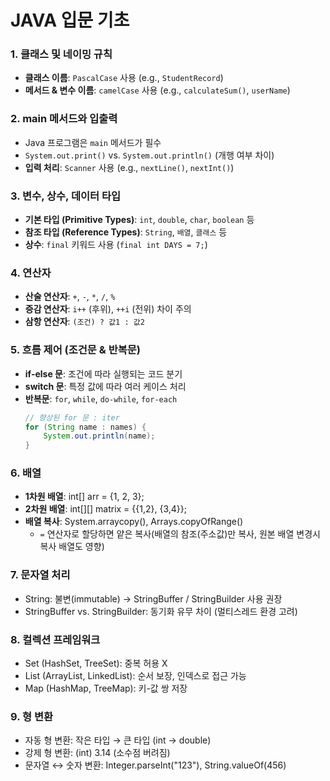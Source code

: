 # JAVA 입문 기초

### 1. 클래스 및 네이밍 규칙

- **클래스 이름**: `PascalCase` 사용 (e.g., `StudentRecord`)
- **메서드 & 변수 이름**: `camelCase` 사용 (e.g., `calculateSum()`, `userName`)

### 2. main 메서드와 입출력

- Java 프로그램은 `main` 메서드가 필수
- `System.out.print()` vs. `System.out.println()` (개행 여부 차이)
- **입력 처리**: `Scanner` 사용 (e.g., `nextLine()`, `nextInt()`)

### 3. 변수, 상수, 데이터 타입

- **기본 타입 (Primitive Types)**: `int`, `double`, `char`, `boolean` 등
- **참조 타입 (Reference Types)**: `String`, `배열`, `클래스` 등
- **상수**: `final` 키워드 사용 (`final int DAYS = 7;`)

### 4. 연산자

- **산술 연산자**: `+`, `-`, `*`, `/`, `%`
- **증감 연산자**: `i++` (후위), `++i` (전위) 차이 주의
- **삼항 연산자**: `(조건) ? 값1 : 값2`

### 5. 흐름 제어 (조건문 & 반복문)

- **if-else 문**: 조건에 따라 실행되는 코드 분기
- **switch 문**: 특정 값에 따라 여러 케이스 처리
- **반복문**: `for`, `while`, `do-while`, `for-each`
  ```java
  // 향상된 for 문 : iter
  for (String name : names) {
      System.out.println(name);
  }
  ```

### 6. 배열

- **1차원 배열**: int[] arr = {1, 2, 3};
- **2차원 배열**: int[][] matrix = {{1,2}, {3,4}};
- **배열 복사**: System.arraycopy(), Arrays.copyOfRange()
  - `=` 연산자로 할당하면 얕은 복사(배열의 참조(주소값)만 복사, 원본 배열 변경시 복사 배열도 영향)

### 7. 문자열 처리

- String: 불변(immutable) → StringBuffer / StringBuilder 사용 권장
- StringBuffer vs. StringBuilder: 동기화 유무 차이 (멀티스레드 환경 고려)

### 8. 컬렉션 프레임워크

- Set (HashSet, TreeSet): 중복 허용 X
- List (ArrayList, LinkedList): 순서 보장, 인덱스로 접근 가능
- Map (HashMap, TreeMap): 키-값 쌍 저장

### 9. 형 변환

- 자동 형 변환: 작은 타입 → 큰 타입 (int → double)
- 강제 형 변환: (int) 3.14 (소수점 버려짐)
- 문자열 ↔ 숫자 변환: Integer.parseInt("123"), String.valueOf(456)
